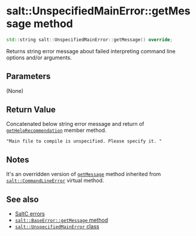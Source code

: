 # salt::UnspecifiedMainError::getMessage method
```cpp
std::string salt::UnspecifiedMainError::getMessage() override;
```
Returns string error message about failed interpreting command line options and/or arguments.

## Parameters
(None)

## Return Value
Concatenated below string error message and return of [`getHelpRecommendation`](getHelpRecommendation.md) member method.<br>
    
    "Main file to compile is unspecified. Please specify it. "

## Notes
It's an overridden version of [`getMessage`](../CommandLineError/getMessage.md) method inherited from [`salt::CommandLineError`](../CommandLineError/README.md) virtual method.

## See also
+ [SaltC errors](../README.md)
+ [`salt::BaseError::getMessage` method](../../errors/BaseError/getMessage.md)
+ [`salt::UnspecifiedMainError` class](README.md)